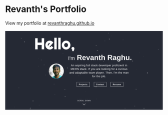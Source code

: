 # Revanth's Portfolio
View my portfolio at [revanthraghu.github.io](https://revanthraghu.github.io)
<br/>
<br/>
![](/portfolio.png)
